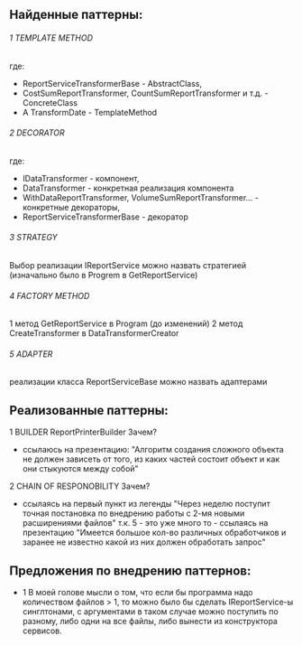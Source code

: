 ## Найденные паттерны:
###### 1 TEMPLATE METHOD
где:
- ReportServiceTransformerBase - AbstractClass,
- CostSumReportTransformer, CountSumReportTransformer и т.д. - ConcreteClass
- А TransformDate - TemplateMethod

###### 2 DECORATOR
где:
- IDataTransformer - компонент,
- DataTransformer - конкретная реализация компонента
- WithDataReportTransformer, VolumeSumReportTransformer... - конкретные декораторы,
- ReportServiceTransformerBase - декоратор 

###### 3 STRATEGY
Выбор реализации IReportService можно назвать стратегией (изначально было в Progrem в GetReportService)

###### 4 FACTORY METHOD
1 метод GetReportService в Program (до изменений)
2 метод CreateTransformer в DataTransformerCreator

###### 5 ADAPTER
реализации класса ReportServiceBase можно назвать адаптерами

## Реализованные паттерны:
1 BUILDER  ReportPrinterBuilder
Зачем?
- ссылаюсь на презентацию: "Алгоритм создания сложного объекта не должен зависеть от того, из каких частей
состоит объект и как они стыкуются между собой"

2 CHAIN OF RESPONOBILITY
Зачем?
- ссылаясь на первый пункт из легенды "Через неделю поступит точная постановка по внедрению работы с
2-мя новыми расширениями файлов" т.к. 5 - это уже много то - ссылаясь на презентацию "Имеется большое кол-во различных обработчиков и заранее не известно какой из
них должен обработать запрос"

## Предложения по внедрению паттернов:
- 1 В моей голове мысли о том, что если бы программа надо количеством файлов > 1, то можно было бы сделать IReportService-ы синглтонами, с аргументами в таком случае можно поступить по разному, либо одни на все файлы, либо вынести из конструктора сервисов.
